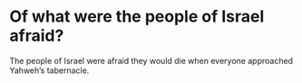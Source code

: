 # Of what were the people of Israel afraid?

The people of Israel were afraid they would die when everyone approached Yahweh’s tabernacle.
